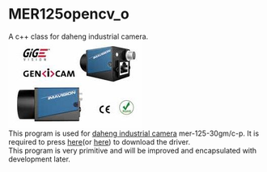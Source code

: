 # MER125opencv_o
A c++ class for daheng industrial camera.
   ![Image text](https://raw.githubusercontent.com/NikofoxS/kinds_of_cameras/master/MER125opencv_o/DaHeng_OpenCamera/the%20camera.JPG)  
This program is used for [daheng industrial camera](http://www.daheng-image.com/) mer-125-30gm/c-p. It is required to press [here](http://www.daheng-image.com/down/&FrontComContent_list01-downContId=00d8d7fe-da6c-418c-9d03-b80584b2b77c&comContentId=00d8d7fe-da6c-418c-9d03-b80584b2b77c.html)(or [here](http://www.daheng-imaging.com/member/login.aspx))  to download the driver.  
This program is very primitive and will be improved and encapsulated with development later.
